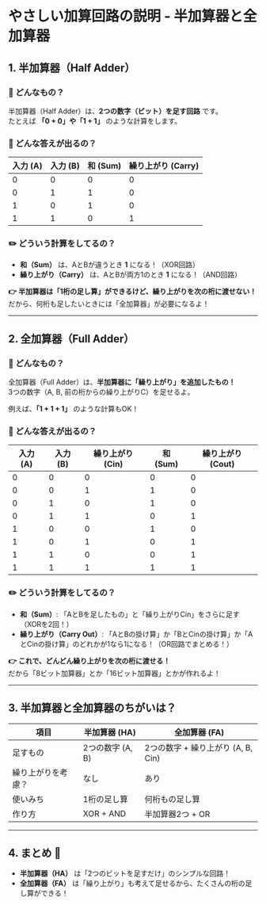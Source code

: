 # やさしい加算回路の説明 - 半加算器と全加算器

## 1. 半加算器（Half Adder）
### 🌟 どんなもの？
半加算器（Half Adder）は、**2つの数字（ビット）を足す回路** です。  
たとえば **「0 + 0」や「1 + 1」** のような計算をします。  

### 🔢 どんな答えが出るの？
| 入力 (A) | 入力 (B) | 和 (Sum) | 繰り上がり (Carry) |
|---------|---------|---------|----------------|
| 0       | 0       | 0       | 0              |
| 0       | 1       | 1       | 0              |
| 1       | 0       | 1       | 0              |
| 1       | 1       | 0       | 1              |

### ✏️ どういう計算をしてるの？
- **和（Sum）** は、AとBが違うとき **1** になる！（XOR回路）
- **繰り上がり（Carry）** は、AとBが両方1のとき **1** になる！（AND回路）

**👉 半加算器は「1桁の足し算」ができるけど、繰り上がりを次の桁に渡せない！**  
だから、何桁も足したいときには「全加算器」が必要になるよ！

---

## 2. 全加算器（Full Adder）
### 🌟 どんなもの？
全加算器（Full Adder）は、**半加算器に「繰り上がり」を追加したもの！**  
3つの数字（A, B, 前の桁からの繰り上がりC）を足せるよ。

例えば、**「1 + 1 + 1」** のような計算もOK！  

### 🔢 どんな答えが出るの？
| 入力 (A) | 入力 (B) | 繰り上がり (Cin) | 和 (Sum) | 繰り上がり (Cout) |
|---------|---------|---------|---------|----------------|
| 0       | 0       | 0       | 0       | 0              |
| 0       | 0       | 1       | 1       | 0              |
| 0       | 1       | 0       | 1       | 0              |
| 0       | 1       | 1       | 0       | 1              |
| 1       | 0       | 0       | 1       | 0              |
| 1       | 0       | 1       | 0       | 1              |
| 1       | 1       | 0       | 0       | 1              |
| 1       | 1       | 1       | 1       | 1              |

### ✏️ どういう計算をしてるの？
- **和（Sum）**: 「AとBを足したもの」と「繰り上がりCin」をさらに足す（XORを2回！）
- **繰り上がり（Carry Out）**: 「AとBの掛け算」か「BとCinの掛け算」か「AとCinの掛け算」のどれかが1なら1になる！（OR回路でまとめる！）

**👉 これで、どんどん繰り上がりを次の桁に渡せる！**  
だから「8ビット加算器」とか「16ビット加算器」とかが作れるよ！

---

## 3. 半加算器と全加算器のちがいは？
| 項目 | 半加算器 (HA) | 全加算器 (FA) |
|------|------------|------------|
| 足すもの | 2つの数字 (A, B) | 2つの数字 + 繰り上がり (A, B, Cin) |
| 繰り上がりを考慮？ | なし | あり |
| 使いみち | 1桁の足し算 | 何桁もの足し算 |
| 作り方 | XOR + AND | 半加算器2つ + OR |

---

## 4. まとめ 📝
- **半加算器（HA）** は「2つのビットを足すだけ」のシンプルな回路！
- **全加算器（FA）** は「繰り上がり」も考えて足せるから、たくさんの桁の足し算ができる！


